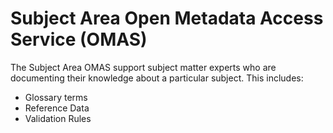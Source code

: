 <!-- SPDX-License-Identifier: Apache-2.0 -->

# Subject Area Open Metadata Access Service (OMAS)

The Subject Area OMAS support subject matter experts who are documenting
their knowledge about a particular subject.  This includes:

* Glossary terms
* Reference Data
* Validation Rules
